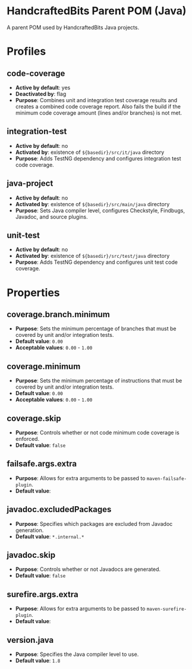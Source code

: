 # HandcraftedBits Parent POM (Java)

A parent POM used by HandcraftedBits Java projects.

# Profiles

## code-coverage

* **Active by default**: yes
* **Deactivated by**: flag
* **Purpose**: Combines unit and integration test coverage results and creates a combined code coverage report.  Also
  fails the build if the minimum code coverage amount (lines and/or branches) is not met.

## integration-test

* **Active by default**: no
* **Activated by**: existence of `${basedir}/src/it/java` directory
* **Purpose**: Adds TestNG dependency and configures integration test code coverage.

## java-project

* **Active by default**: no
* **Activated by**: existence of `${basedir}/src/main/java` directory
* **Purpose**: Sets Java compiler level, configures Checkstyle, Findbugs, Javadoc, and source plugins.

## unit-test

* **Active by default**: no
* **Activated by**: existence of `${basedir}/src/test/java` directory
* **Purpose**: Adds TestNG dependency and configures unit test code coverage.

# Properties

## coverage.branch.minimum

* **Purpose**: Sets the minimum percentage of branches that must be covered by unit and/or integration tests.
* **Default value**: `0.00`
* **Acceptable values**: `0.00` - `1.00`

## coverage.minimum

* **Purpose**: Sets the minimum percentage of instructions that must be covered by unit and/or integration tests.
* **Default value**: `0.00`
* **Acceptable values**: `0.00` - `1.00`

## coverage.skip

* **Purpose**: Controls whether or not code minimum code coverage is enforced.
* **Default value**: `false`

## failsafe.args.extra

* **Purpose**: Allows for extra arguments to be passed to `maven-failsafe-plugin`.
* **Default value**:

## javadoc.excludedPackages

* **Purpose**: Specifies which packages are excluded from Javadoc generation.
* **Default value**: `*.internal.*`

## javadoc.skip

* **Purpose**: Controls whether or not Javadocs are generated.
* **Default value**: `false`

## surefire.args.extra

* **Purpose**: Allows for extra arguments to be passed to `maven-surefire-plugin`.
* **Default value**:

## version.java

* **Purpose**: Specifies the Java compiler level to use.
* **Default value**: `1.8`
